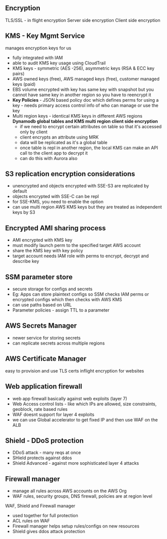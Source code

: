 ## Encryption
TLS/SSL - in flight encryption
Server side encryption
Client side encryption

## KMS - Key Mgmt Service 
manages encryption keys for us
- fully integrated with IAM
- able to audit KMS key usage using CloudTrail
- KMS keys - symmetric (AES -256), asymmetric keys (RSA & ECC key pairs)
- AWS owned keys (free), AWS managed keys (free), customer managed keys (paid)
- EBS volume encrypted with key has same key with snapshot but you cannot have same key in another region so you have to reencrypt it
- **Key Policies** - JSON based policy doc which defines perms for using a key - needs primary access control info of who can manage or use the key
- Multi region keys - identical KMS keys in different AWS regions
**Dynamodb global tables and KMS multi region client side encryption**
  - if we need to encrypt certain attributes on table so that it's accessed only by client
  - client encrypts an attribute using MRK
  - data will be replicated as it's a global table
  - once table is repl in another region, the local KMS can make an API call to the client app to decrypt it
  - can do this with Aurora also
 
## S3 replication encryption considerations
- unencrypted and objects encrypted with SSE-S3 are replicated by default
- objects encrypted with SSE-C can be repl
- for SSE-KMS, you need to enable the option
- can use multi region AWS KMS keys but they are treated as independent keys by S3

## Encrypted AMI sharing process
- AMI encrypted with KMS key
- must modify launch perm to the specified target AWS account
- share the KMS key with key policy
- target account needs IAM role with perms to encrypt, decrypt and describe key

## SSM parameter store
- secure storage for configs and secrets
- Eg: Apps can store plaintext configs so SSM checks IAM perms or encrypted configs which then checks with AWS KMS
- can use paths based on URL
- Parameter policies - assign TTL to a parameter

## AWS Secrets Manager
- newer service for storing secrets
- can replicate secrets across multiple regions

## AWS Certificate Manager
easy to provision and use TLS certs
inflight encryption for websites

## Web application firewall
- web app firewall basically against web exploits (layer 7)
- Web Access control lists - like which IPs are allowed, size constraints, geoblock, rate based rules
- WAF doesnt support for layer 4 exploits
- we can use Global accelerator to get fixed IP and then use WAF on the ALB

## Shield - DDoS protection
- DDoS attack - many reqs at once
- SHield protects against ddos
- Shield Advanced - against more sophisticated layer 4 attacks

## Firewall manager
- manage all rules across AWS accounts on the AWS Org
- WAF rules, security groups, DNS firewall, policies are at region level

WAF, Shield and Firewall manager 
- used together for full protection
- ACL rules on WAF
- Firewall manager helps setup rules/configs on new resources
- Shield gives ddos attack protection

